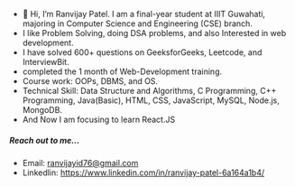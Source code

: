 - 👋 Hi, I’m Ranvijay Patel. I am a final-year student at IIIT Guwahati, majoring in Computer Science and Engineering (CSE) branch.
- I like Problem Solving, doing DSA problems, and also Interested in web development.
- I have solved 600+ questions on GeeksforGeeks, Leetcode, and InterviewBit.
- completed the 1 month of Web-Development training.
- Course work: OOPs, DBMS, and OS.
- Technical Skill: Data Structure and Algorithms, C Programming, C++ Programming, Java(Basic), HTML, CSS, JavaScript, MySQL, Node.js, MongoDB.
- And Now I am focusing to learn React.JS

##### Reach out to me... 
- Email: ranvijayid76@gmail.com
- Linkedlin: https://www.linkedin.com/in/ranvijay-patel-6a164a1b4/
<!---
ranvijay12345/ranvijay12345 is a ✨ special ✨ repository because its `README.md` (this file) appears on your GitHub profile.
You can click the Preview link to take a look at your changes.
--->
